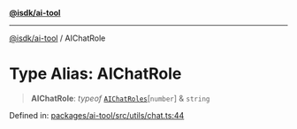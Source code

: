 [**@isdk/ai-tool**](../README.md)

***

[@isdk/ai-tool](../globals.md) / AIChatRole

# Type Alias: AIChatRole

> **AIChatRole**: *typeof* [`AIChatRoles`](../variables/AIChatRoles.md)\[`number`\] & `string`

Defined in: [packages/ai-tool/src/utils/chat.ts:44](https://github.com/isdk/ai-tool.js/blob/077730e62e6c723611b64a587e36b69766741af4/src/utils/chat.ts#L44)
